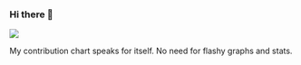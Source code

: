 ### Hi there 👋

![](https://komarev.com/ghpvc/?username=lovelindhoni&style=for-the-badge&color=orange&base=178)

My contribution chart speaks for itself. No need for flashy graphs and stats. 
